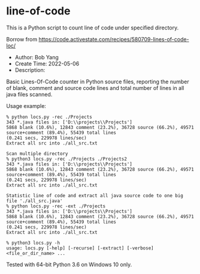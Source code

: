 # line-of-code
This is a Python script to count line of code under specified directory.

Borrow from https://code.activestate.com/recipes/580709-lines-of-code-loc/

* Author: Bob Yang
* Create Time: 2022-05-06
* Description:

Basic Lines-Of-Code counter in Python source files, reporting the
number of blank, comment and source code lines and total number of
lines in all java files scanned.

Usage example:

```
% python locs.py -rec ./Projects
343 *.java files in: ['D:\\projects\\Projects']
5868 blank (10.6%), 12843 comment (23.2%), 36728 source (66.2%), 49571 source+comment (89.4%), 55439 total lines
(0.241 secs, 229978 lines/sec)
Extract all src into ./all_src.txt

Scan multiple directory
% python3 locs.py -rec ./Projects ./Projects2
343 *.java files in: ['D:\\projects\\Projects']
5868 blank (10.6%), 12843 comment (23.2%), 36728 source (66.2%), 49571 source+comment (89.4%), 55439 total lines
(0.241 secs, 229978 lines/sec)
Extract all src into ./all_src.txt

Statistic line of code and extract all java source code to one big file './all_src.java'
% python locs.py -rec -ext ./Projects
343 *.java files in: ['D:\\projects\\Projects']
5868 blank (10.6%), 12843 comment (23.2%), 36728 source (66.2%), 49571 source+comment (89.4%), 55439 total lines
(0.241 secs, 229978 lines/sec)
Extract all src into ./all_src.txt

% python3 locs.py -h
usage: locs.py [-help] [-recurse] [-extract] [-verbose] <file_or_dir_name> ...
```

Tested with 64-bit Python 3.6 on Windows 10 only.
